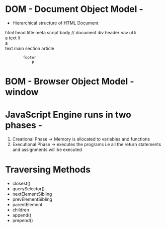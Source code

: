 # DOM - Document Object Model -

- Hierarchical structure of HTML Document

html
head
title
meta
script
body // document
div
header
nav
ul
li  
 a
text
li  
 a  
 text
main
section
article

            footer
                p

# BOM - Browser Object Model - window

# JavaScript Engine runs in two phases -

1. Creational Phase -> Memory is allocated to variables and functions
2. Executional Phase -> executes the programs i.e all the return statements and assignments will be executed

# Traversing Methods

- closest()
- querySelector()
- nextElementSibling
- prevElementSibling
- parentElement
- children
- append()
- prepend()
